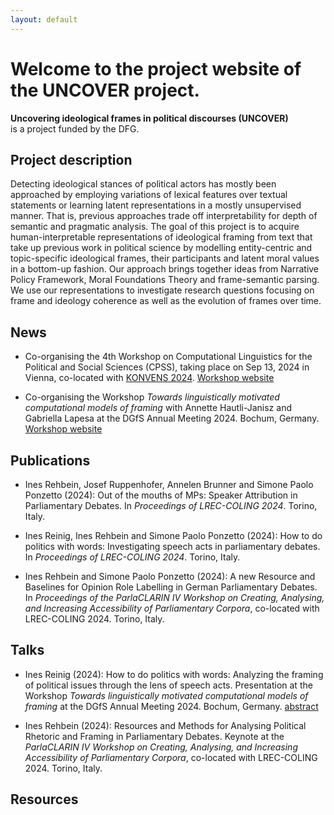 ```yaml
---
layout: default
---
```


# Welcome to the project website of the UNCOVER project.

**Uncovering ideological frames in political discourses (UNCOVER)**<br/>
is a project funded by the DFG.

## Project description

<p class="justified-text">
Detecting ideological stances of political actors has mostly been approached by
employing variations of lexical features over textual statements or learning latent
representations in a mostly unsupervised manner. That is, previous approaches trade off
interpretability for depth of semantic and pragmatic analysis. The goal of this project
is to acquire human-interpretable representations of ideological framing from text 
that take up previous work in political science by modelling entity-centric and topic-specific 
ideological frames, their participants and latent moral values in a bottom-up fashion. 
Our approach brings together ideas from Narrative Policy Framework, Moral Foundations Theory 
and frame-semantic parsing. We use our representations to investigate research questions
focusing on frame and ideology coherence as well as the evolution of frames over time.
</p>


## News

* Co-organising the 4th Workshop on Computational Linguistics for the Political and Social Sciences (CPSS), taking place on Sep 13, 2024 in Vienna, co-located with [KONVENS 2024](https://konvens-2024.univie.ac.at/).
[Workshop website](https://sites.google.com/view/cpss2024konvens/home-page)

* Co-organising the Workshop _Towards linguistically motivated computational models of framing_ with Annette Hautli-Janisz and Gabriella Lapesa at the DGfS Annual Meeting 2024. Bochum, Germany. [Workshop website](https://sites.google.com/view/dgfs2024-framing/home-page)



## Publications

* Ines Rehbein, Josef Ruppenhofer, Annelen Brunner and Simone Paolo Ponzetto (2024): Out of the mouths of MPs: Speaker Attribution in Parliamentary Debates. In _Proceedings of LREC-COLING 2024_. Torino, Italy.

* Ines Reinig, Ines Rehbein and Simone Paolo Ponzetto (2024): How to do politics with words: Investigating speech acts in parliamentary debates. In _Proceedings of LREC-COLING 2024_. Torino, Italy.

* Ines Rehbein and Simone Paolo Ponzetto (2024): A new Resource and Baselines for Opinion Role Labelling in German Parliamentary Debates. In _Proceedings of the ParlaCLARIN IV Workshop on Creating, Analysing, and Increasing Accessibility of Parliamentary Corpora_, co-located with LREC-COLING 2024. Torino, Italy.


## Talks

* Ines Reinig (2024): How to do politics with words: Analyzing the framing of political issues through the lens of speech acts. Presentation at the Workshop _Towards linguistically motivated computational models of framing_ at the DGfS Annual Meeting 2024. Bochum, Germany. [abstract](https://dev3.imp10.ruhr-uni-bochum.de/dgfs/mam/ag6-reinig-at-al.pdf)

* Ines Rehbein (2024): Resources and Methods for Analysing Political Rhetoric and Framing in Parliamentary Debates. Keynote at the _ParlaCLARIN IV Workshop on Creating, Analysing, and Increasing Accessibility of Parliamentary Corpora_, co-located with LREC-COLING 2024. Torino, Italy.


## Resources




